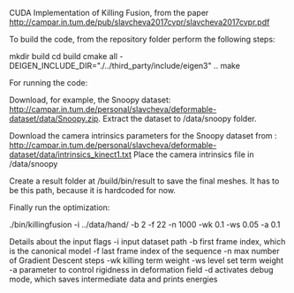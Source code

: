 CUDA Implementation of Killing Fusion, from the paper http://campar.in.tum.de/pub/slavcheva2017cvpr/slavcheva2017cvpr.pdf

To build the code, from the repository folder perform the following steps: 

mkdir build 
cd build
cmake all -DEIGEN_INCLUDE_DIR="./../third_party/include/eigen3" ..
make

For running the code: 

Download, for example, the Snoopy dataset: http://campar.in.tum.de/personal/slavcheva/deformable-dataset/data/Snoopy.zip.
Extract the dataset to <repo>/data/snoopy folder.

Download the camera intrinsics parameters for the Snoopy dataset from : http://campar.in.tum.de/personal/slavcheva/deformable-dataset/data/intrinsics_kinect1.txt
Place the camera intrinsics file in <repo>/data/snoopy

Create a result folder at <repo>/build/bin/result to save the final meshes. It has to be this path, because it is hardcoded for now.  

Finally run the optimization:

./bin/killingfusion -i ../data/hand/ -b 2 -f 22 -n 1000 -wk 0.1 -ws 0.05 -a 0.1

Details about the input flags
-i   <path>     input dataset path
-b   <integer>  first frame index, which is the canonical model
-f   <integer>  last frame index of the sequence
-n   <integer>  max number of Gradient Descent steps
-wk  <float>    killing term weight
-ws  <float>    level set term weight
-a   <float>    parameter to control rigidness in deformation field
-d              activates debug mode, which saves intermediate data and prints energies